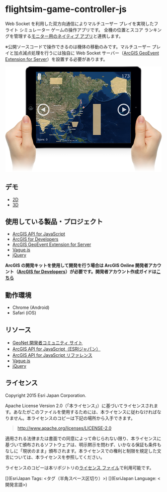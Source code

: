 # flightsim-game-controller-js

Web Socket を利用した双方向通信によりマルチユーザー プレイを実現したフライト シミュレーター ゲームの操作アプリです。
全機の位置とスコア ランキングを管理する[モニター用のネイティブ アプリ](https://github.com/esrijapan/flightsim-game-monitor-dotnet)と連携します。

※公開ソースコードで操作できるのは機体の移動のみです。マルチユーザー プレイと加点減点処理を行うには独自に Web Socket サーバー（[ArcGIS GeoEvent Extension for Server](http://www.esrij.com/products/arcgis-for-server/details/arcgis-geoevent-extension-for-server/)）を設置する必要があります。

[![](images/readme/top.png)]()

## デモ

* [2D](http://esrijapan.github.io/flightsim-game-controller-js/)
* [3D](http://esrijapan.github.io/flightsim-game-controller-js/demo/)

## 使用している製品・プロジェクト

* [ArcGIS API for JavaScript](https://developers.arcgis.com/javascript/)
* [ArcGIS for Developers](https://developers.arcgis.com/en/)
* [ArcGIS GeoEvent Extension for Server](https://server.arcgis.com/ja/geoevent-extension/)
* [Vague.js](https://github.com/GianlucaGuarini/vague.js/)
* [jQuery](https://github.com/jquery)

**ArcGIS の開発キットを使用して開発を行う場合は ArcGIS Online 開発者アカウント（[ArcGIS for Developers](https://developers.arcgis.com/en/)）が必要です。開発者アカウント作成ガイドは[こちら](http://www.esrij.com/cgi-bin/wp/wp-content/uploads/documents/signup-esri-developers.pdf)**

## 動作環境

* Chrome (Android)
* Safari (iOS)

## リソース

* [GeoNet 開発者コミュニティ サイト](https://geonet.esri.com/groups/devcom-jp)
* [ArcGIS API for JavaScript（ESRIジャパン）](http://www.esrij.com/products/arcgis-api-for-javascript/)
* [ArcGIS API for JavaScript リファレンス](https://developers.arcgis.com/javascript/jsapi/)
* [Vague.js](https://gianlucaguarini.github.io/Vague.js/)
* [jQuery](https://jquery.com/)

## ライセンス
Copyright 2015 Esri Japan Corporation.

Apache License Version 2.0（「本ライセンス」）に基づいてライセンスされます。あなたがこのファイルを使用するためには、本ライセンスに従わなければなりません。本ライセンスのコピーは下記の場所から入手できます。

> http://www.apache.org/licenses/LICENSE-2.0

適用される法律または書面での同意によって命じられない限り、本ライセンスに基づいて頒布されるソフトウェアは、明示黙示を問わず、いかなる保証も条件もなしに「現状のまま」頒布されます。本ライセンスでの権利と制限を規定した文言については、本ライセンスを参照してください。

ライセンスのコピーは本リポジトリの[ライセンス ファイル](./LICENSE)で利用可能です。

[](EsriJapan Tags: <タグ（半角スペース区切り）>)
[](EsriJapan Language: <開発言語>)
